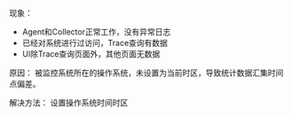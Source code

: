 现象：
- Agent和Collector正常工作，没有异常日志
- 已经对系统进行过访问，Trace查询有数据
- UI除Trace查询页面外，其他页面无数据

原因：
被监控系统所在的操作系统，未设置为当前时区，导致统计数据汇集时间点偏差。

解决方法：
设置操作系统时间时区
